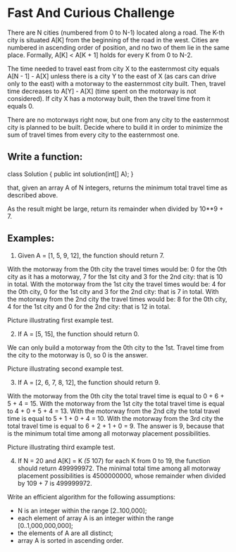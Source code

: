# Fast And Curious Challenge

There are N cities (numbered from 0 to N-1) located along a road. The K-th city is situated A[K] from the beginning of the road in the west. Cities are numbered in ascending order of position, and no two of them lie in the same place. Formally, A[K] < A[K + 1] holds for every K from 0 to N-2.

The time needed to travel east from city X to the easternmost city equals A[N - 1] - A[X] unless there is a city Y to the east of X (as cars can drive only to the east) with a motorway to the easternmost city built. Then, travel time decreases to A[Y] - A[X] (time spent on the motorway is not considered). If city X has a motorway built, then the travel time from it equals 0.

There are no motorways right now, but one from any city to the easternmost city is planned to be built. Decide where to build it in order to minimize the sum of travel times from every city to the easternmost one.

## Write a function:

class Solution { public int solution(int[] A); }

that, given an array A of N integers, returns the minimum total travel time as described above.

As the result might be large, return its remainder when divided by 10**9 + 7.

## Examples:

1. Given A = [1, 5, 9, 12], the function should return 7.

  With the motorway from the 0th city the travel times would be: 0 for the 0th city as it has a motorway, 7 for the 1st city and 3 for the 2nd city: that is 10 in total.
  With the motorway from the 1st city the travel times would be: 4 for the 0th city, 0 for the 1st city and 3 for the 2nd city: that is 7 in total.
  With the motorway from the 2nd city the travel times would be: 8 for the 0th city, 4 for the 1st city and 0 for the 2nd city: that is 12 in total.

  Picture illustrating first example test.

2. If A = [5, 15], the function should return 0.

  We can only build a motorway from the 0th city to the 1st. Travel time from the city to the motorway is 0, so 0 is the answer.

  Picture illustrating second example test.

3. If A = [2, 6, 7, 8, 12], the function should return 9.

  With the motorway from the 0th city the total travel time is equal to 0 + 6 + 5 + 4 = 15.
  With the motorway from the 1st city the total travel time is equal to 4 + 0 + 5 + 4 = 13.
  With the motorway from the 2nd city the total travel time is equal to 5 + 1 + 0 + 4 = 10.
  With the motorway from the 3rd city the total travel time is equal to 6 + 2 + 1 + 0 = 9.
  The answer is 9, because that is the minimum total time among all motorway placement possibilities.

  Picture illustrating third example test.

4. If N = 20 and A[K] = K *(5* 107) for each K from 0 to 19, the function should return 499999972. 
  The minimal total time among all motorway placement possibilities is 4500000000, whose remainder when divided by 109 + 7 is 499999972.

Write an efficient algorithm for the following assumptions:

* N is an integer within the range [2..100,000];
* each element of array A is an integer within the range [0..1,000,000,000];
* the elements of A are all distinct;
* array A is sorted in ascending order.
